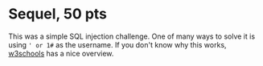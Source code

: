 # Sequel, 50 pts

This was a simple SQL injection challenge. One of many ways to solve it is using `' or 1#` as the username. If you don't know why this works, [w3schools](https://www.w3schools.com/sql/sql_injection.asp) has a nice overview.
